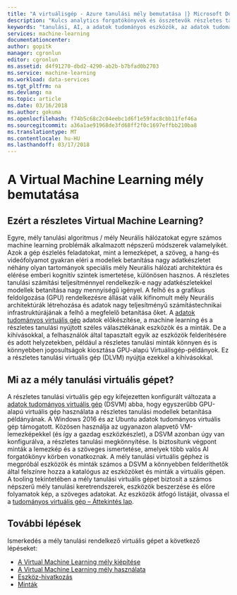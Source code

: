 ```yaml
---
title: "A virtuálisgép - Azure tanulási mély bemutatása |} Microsoft Docs"
description: "Kulcs analytics forgatókönyvek és összetevők részletes tanulási virtuális gépek."
keywords: "tanulási, AI, a adatok tudományos eszközök, az adatok tudományos virtuális gép, mély adattudomány, linux adattudomány eszközei"
services: machine-learning
documentationcenter: 
author: gopitk
manager: cgronlun
editor: cgronlun
ms.assetid: d4f91270-dbd2-4290-ab2b-b7bfad0b2703
ms.service: machine-learning
ms.workload: data-services
ms.tgt_pltfrm: na
ms.devlang: na
ms.topic: article
ms.date: 03/16/2018
ms.author: gokuma
ms.openlocfilehash: f74b5c68c2c04eebc1d6f1e59fac8cbb11fef46a
ms.sourcegitcommit: a36a1ae91968de3fd68ff2f0c1697effbb210ba8
ms.translationtype: MT
ms.contentlocale: hu-HU
ms.lasthandoff: 03/17/2018
---
```

# <a name="introduction-to-the-deep-learning-virtual-machine"></a>A Virtual Machine Learning mély bemutatása

## <a name="why-deep-learning-virtual-machine"></a>Ezért a részletes Virtual Machine Learning? 

Egyre, mély tanulási algoritmus / mély Neurális hálózatokat egyre számos machine learning problémák alkalmazott népszerű módszerek valamelyikét. Azok a gép észlelés feladatokat, mint a lemezképet, a szöveg, a hang-és videófolyamot gyakran eléri a modellek betanítása nagy adatkészletet néhány olyan tartományok speciális mély Neurális hálózati architektúra és elérése emberi kognitív szintek ismertetése, különösen hasznos. A részletes tanulási számítási teljesítménnyel rendelkezik-e nagy adatkészletekkel modellek betanítása nagy mennyiségű igényel. A felhő és a grafikus feldolgozása (GPU) rendelkezésre állását válik kifinomult mély Neurális architektúrák létrehozása és adatok nagy teljesítményű számítástechnikai infrastruktúrájának a felhő a megfelelő betanítása őket.  A [adatok tudományos virtuális gép](overview.md) adatok előkészítése, a machine learning és a részletes tanulási nyújtott széles választékának eszközök és a minták. De a kihívásokkal, a felhasználók által tapasztalt egyik az eszközök felderítésére és adott helyzetekben, például a részletes tanulási minták könnyen és is könnyebben jogosultságok kiosztása GPU-alapú Virtuálisgép-példányok. Ez a részletes tanulási virtuális gép (DLVM) nyújtja ezekkel a kihívásokkal. 

## <a name="what-is-deep-learning-virtual-machine"></a>Mi az a mély tanulási virtuális gépet? 
A részletes tanulási virtuális gép egy kifejezetten konfigurált változata a [adatok tudományos virtuális gép](overview.md) (DSVM) abba, hogy egyszerűbb GPU-alapú virtuális gép használata a részletes tanulási modellek betanítása példányának. A Windows 2016 és az Ubuntu adatok tudományos virtuális gép támogatott.  Közösen használja az ugyanazon alapvető VM-lemezképekkel (és így a gazdag eszközkészlet), a DSVM azonban úgy van konfigurálva, a részletes tanulási megkönnyítése. Is biztosítunk végpont minták a lemezkép és a szöveges ismertetése, amelyek több valós AI forgatókönyv körben vonatkoznak. A mély tanulási virtuális géphez is megpróbál eszközök és minták számos a DSVM a könnyebben felderíthetők által felszínre hozza a katalógus az eszközöket és minták a virtuális gépen. A tooling tekintetében a mély tanulási virtuális gépet biztosít a számos népszerű mély tanulási keretrendszerek, eszközök beszerzése és előre folyamatok kép, a szöveges adatokat. Az eszközök átfogó listáját, olvassa el a [tudományos virtuális gép – Áttekintés lap](overview.md#whats-included-in-the-data-science-vm). 

## <a name="next-steps"></a>További lépések

Ismerkedés a mély tanulási rendelkező virtuális gépet a következő lépéseket:

* [A Virtual Machine Learning mély kiépítése](provision-deep-learning-dsvm.md)
* [A Virtual Machine Learning mély használata](use-deep-learning-dsvm.md)
* [Eszköz-hivatkozás](dsvm-deep-learning-ai-frameworks.md)
* [Minták](dsvm-samples-and-walkthroughs.md)
